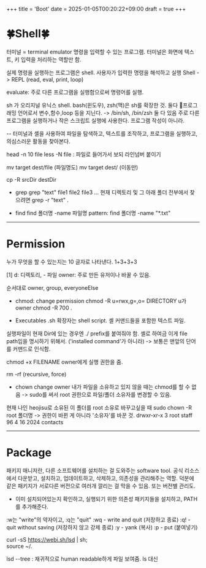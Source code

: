 +++
title = 'Boot'
date = 2025-01-05T00:20:22+09:00
draft = true
+++
# 🍀Shell🍀

터미널 = terminal emulator
명령을 입력할 수 있는 프로그램. 
터미널은 화면에 텍스트, 키 입력을 처리하는 역할만 함. 

실제 명령을 실행하는 프로그램은 shell. 사용자가 입력한 명령을 해석하고 실행
Shell -> REPL (read, eval, print, loop)

evaluate: 주로 다른 프로그램을 실행함으로써 명령어를 실행.

sh 가 오리지널 유닉스 shell. 
bash(윈도우), zsh(맥)은 sh를 확장한 것. 둘다 🔴프로그래밍 언어로서 변수,함수,loop 등을 지닌다. 
-> /bin/sh, /bin/zsh 둘 다 있음
주로 다른 프로그램을 실행하거나 작은 스크립트 실행에 사용한다. 프로그램 작성이 아니라.

--
터미널과 셸을 사용하여 파일을 탐색하고, 텍스트를 조작하고, 프로그램을 실행하고, 의심스러운 활동을 찾아본다.

head -n 10 file
less -N file : 파일로 들어가서 보되 라인넘버 붙이기

mv target dest/file (파일명도)
mv target dest/ (이동만)

cp -R srcDir destDir

* grep
grep "text" file1 file2 file3 ...
현재 디렉토리 및 그 아래 폴더 전부에서 찾으려면
grep -r "text" .

* find 
find 폴더명 -name 파일명
pattern:
find 폴더명 -name "*.txt"


---
# Permission
누가 무엇을 할 수 있는지는 10 글자로 나타낸다.
1+3+3+3

[1] d: 디렉토리, - 파일
owner: 주로 만든 유저이나 바꿀 수 있음. 

순서대로 owner, group, everyoneElse

* chmod: change permission
chmod -R u=rwx,g=,o= DIRECTORY
u가 owner
chmod -R 700 . 

* Executables
.sh 확장자는 shell script.
셸 커맨드들을 포함한 텍스트 파일. 

실행파일이 현재 Dir에 있는 경우엔 ./ prefix를 붙여줘야 함.
셸로 하여금 이게 file path임을 명시하기 위해서. ('installed command'가 아니라)
-> 보통은 맨앞의 단어를 커맨드로 인식함. 

chmod +x FILENAME
owner에게 실행 권한을 줌.

rm -rf (recursive, force)

* chown 
change owner
내가 파일을 소유하고 있지 않을 때는 chmod를 할 수 없음
-> sudo를 써서 root 권한으로 파일/폴더 소유자를 변경할 수 있음.

현재 나인 heojisu로 소유된 이 폴더를 root 소유로 바꾸고싶을 때
sudo chown -R root 폴더명
-> 권한이 바뀐 게 아니라 '소유자'를 바꾼 것. 
drwxr-xr-x  3 root     staff   96  4 16  2024 contacts

---
# Package
패키지 매니저란, 다른 소프트웨어를 설치하는 걸 도와주는 software tool.
공식 리소스에서 다운받고, 설치하고, 업데이트하고, 삭제하고,
의존성을 관리해주는 역할.
덕분에 같은 패키지가 서로다른 버전으로 여러개 깔리는 걸 막을 수 있음. 또는 버전별 관리도.
- 이미 설치되어있는지 확인하고, 실행되기 위한 의존성 패키지들을 설치하고, PATH를 추가해준다. 


:w는 "write"의 약자이고, :q는 "quit"
:wq - write and quit (저장하고 종료)
:q! - quit without saving (저장하지 않고 강제 종료)
:y - yank (복사)
:p - put (붙여넣기)


curl -sS https://webi.sh/lsd | sh; \
source ~/.

lsd --tree : 재귀적으로 human readable하게 파일 보여줌. ls 대신

